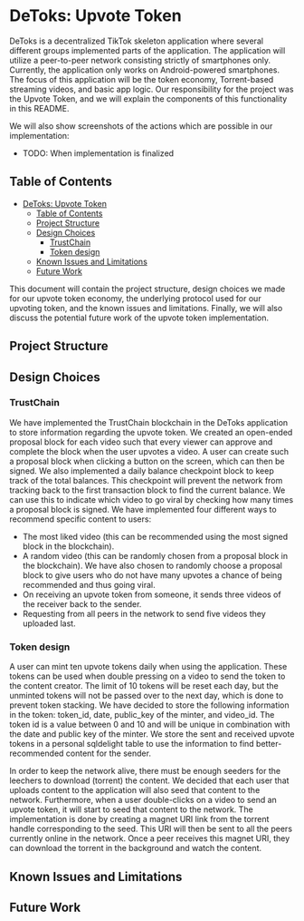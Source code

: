 # DeToks: Upvote Token

DeToks is a decentralized TikTok skeleton application where several different groups implemented parts of the application. The application will utilize a peer-to-peer network consisting strictly of smartphones only. Currently, the application only works on Android-powered smartphones. The focus of this application will be the token economy, Torrent-based streaming videos, and basic app logic. Our responsibility for the project was the Upvote Token, and we will explain the components of this functionality in this README. 

We will also show screenshots of the actions which are possible in our implementation:
- TODO: When implementation is finalized

## Table of Contents

- [DeToks: Upvote Token](#detoks--upvote-token)
  * [Table of Contents](#table-of-contents)
  * [Project Structure](#project-structure)
  * [Design Choices](#design-choices)
    + [TrustChain](#trustchain)
    + [Token design](#token-design)
  * [Known Issues and Limitations](#known-issues-and-limitations)
  * [Future Work](#future-work)

This document will contain the project structure, design choices we made for our upvote token economy, the underlying protocol used for our upvoting token, and the known issues and limitations. Finally, we will also discuss the potential future work of the upvote token implementation. 


## Project Structure

## Design Choices

### TrustChain
We have implemented the TrustChain blockchain in the DeToks application to store information regarding the upvote token. We created an open-ended proposal block for each video such that every viewer can approve and complete the block when the user upvotes a video. A user can create such a proposal block when clicking a button on the screen, which can then be signed. We also implemented a daily balance checkpoint block to keep track of the total balances. This checkpoint will prevent the network from tracking back to the first transaction block to find the current balance. We can use this to indicate which video to go viral by checking how many times a proposal block is signed. We have implemented four different ways to recommend specific content to users:
- The most liked video (this can be recommended using the most signed block in the blockchain). 
- A random video (this can be randomly chosen from a proposal block in the blockchain). We have also chosen to randomly choose a proposal block to give users who do not have many upvotes a chance of being recommended and thus going viral.
- On receiving an upvote token from someone, it sends three videos of the receiver back to the sender.
- Requesting from all peers in the network to send five videos they uploaded last. 

### Token design
A user can mint ten upvote tokens daily when using the application. These tokens can be used when double pressing on a video to send the token to the content creator. The limit of 10 tokens will be reset each day, but the unminted tokens will not be passed over to the next day, which is done to prevent token stacking. We have decided to store the following information in the token: token_id, date, public_key of the minter, and video_id. The token id is a value between 0 and 10 and will be unique in combination with the date and public key of the minter. We store the sent and received upvote tokens in a personal sqldelight table to use the information to find better-recommended content for the sender. 

In order to keep the network alive, there must be enough seeders for the leechers to download (torrent) the content. We decided that each user that uploads content to the application will also seed that content to the network. Furthermore, when a user double-clicks on a video to send an upvote token, it will start to seed that content to the network. The implementation is done by creating a magnet URI link from the torrent handle corresponding to the seed. This URI will then be sent to all the peers currently online in the network. Once a peer receives this magnet URI, they can download the torrent in the background and watch the content. 

## Known Issues and Limitations

## Future Work
